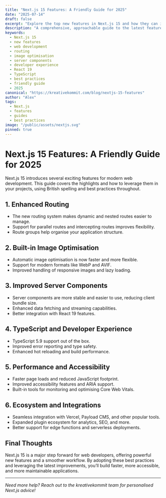 ```yaml
---
title: "Next.js 15 Features: A Friendly Guide for 2025"
date: "2025-07-14"
draft: false
excerpt: "Explore the top new features in Next.js 15 and how they can improve your workflow, with British spelling and best practices."
description: "A comprehensive, approachable guide to the latest features in Next.js 15, including enhanced routing, image optimisation, server components, and developer experience improvements."
keywords:
  - Next.js 15
  - new features
  - web development
  - routing
  - image optimisation
  - server components
  - developer experience
  - React 19
  - TypeScript
  - best practices
  - friendly guide
  - 2025
canonical: "https://kreativekommit.com/blog/nextjs-15-features"
author: "Alex"
tags:
  - Next.js
  - features
  - guides
  - best practices
image: "/public/assets/nextjs.svg"
pinned: true
---
```


# Next.js 15 Features: A Friendly Guide for 2025

Next.js 15 introduces several exciting features for modern web development. This guide covers the highlights and how to leverage them in your projects, using British spelling and best practices throughout.

## 1. Enhanced Routing

- The new routing system makes dynamic and nested routes easier to manage.
- Support for parallel routes and intercepting routes improves flexibility.
- Route groups help organise your application structure.

## 2. Built-in Image Optimisation

- Automatic image optimisation is now faster and more flexible.
- Support for modern formats like WebP and AVIF.
- Improved handling of responsive images and lazy loading.

## 3. Improved Server Components

- Server components are more stable and easier to use, reducing client bundle size.
- Enhanced data fetching and streaming capabilities.
- Better integration with React 19 features.

## 4. TypeScript and Developer Experience

- TypeScript 5.9 support out of the box.
- Improved error reporting and type safety.
- Enhanced hot reloading and build performance.

## 5. Performance and Accessibility

- Faster page loads and reduced JavaScript footprint.
- Improved accessibility features and ARIA support.
- Built-in tools for monitoring and optimising Core Web Vitals.

## 6. Ecosystem and Integrations

- Seamless integration with Vercel, Payload CMS, and other popular tools.
- Expanded plugin ecosystem for analytics, SEO, and more.
- Better support for edge functions and serverless deployments.

## Final Thoughts

Next.js 15 is a major step forward for web developers, offering powerful new features and a smoother workflow. By adopting these best practices and leveraging the latest improvements, you’ll build faster, more accessible, and more maintainable applications.

---

*Need more help? Reach out to the kreativekommit team for personalised Next.js advice!*
